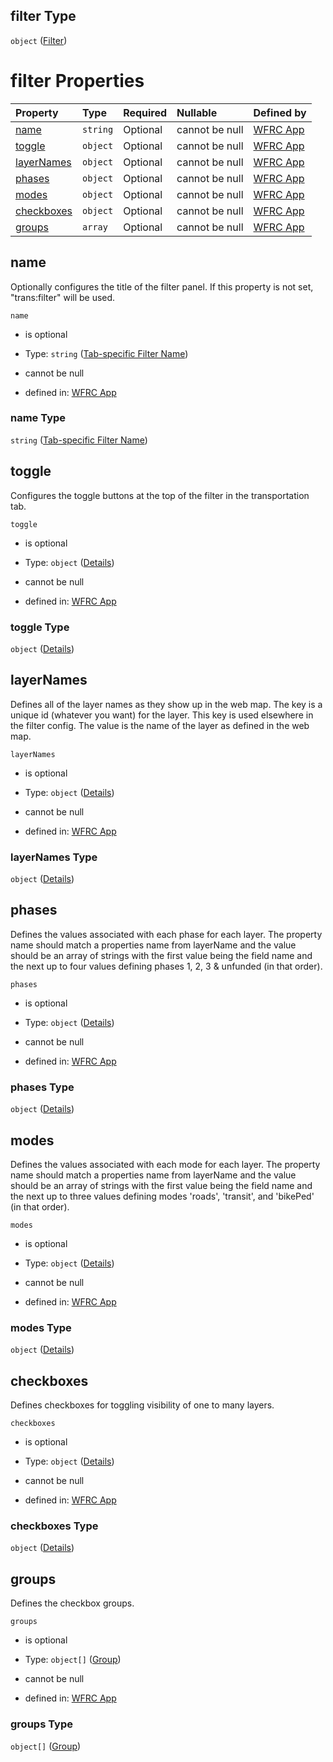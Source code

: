 ## filter Type

`object` ([Filter](config-properties-map-infos-map-info-properties-filter.md))

# filter Properties

| Property                  | Type     | Required | Nullable       | Defined by                                                                                                                                                                                                                                     |
| :------------------------ | :------- | :------- | :------------- | :--------------------------------------------------------------------------------------------------------------------------------------------------------------------------------------------------------------------------------------------- |
| [name](#name)             | `string` | Optional | cannot be null | [WFRC App](config-properties-map-infos-map-info-properties-filter-properties-tab-specific-filter-name.md "https://wfrc.org/wasatch-choice-map/config.schema.json#/properties/mapInfos/additionalProperties/properties/filter/properties/name") |
| [toggle](#toggle)         | `object` | Optional | cannot be null | [WFRC App](config-properties-map-infos-map-info-properties-filter-properties-toggle.md "https://wfrc.org/wasatch-choice-map/config.schema.json#/properties/mapInfos/additionalProperties/properties/filter/properties/toggle")                 |
| [layerNames](#layernames) | `object` | Optional | cannot be null | [WFRC App](config-properties-map-infos-map-info-properties-filter-properties-layernames.md "https://wfrc.org/wasatch-choice-map/config.schema.json#/properties/mapInfos/additionalProperties/properties/filter/properties/layerNames")         |
| [phases](#phases)         | `object` | Optional | cannot be null | [WFRC App](config-properties-map-infos-map-info-properties-filter-properties-phases.md "https://wfrc.org/wasatch-choice-map/config.schema.json#/properties/mapInfos/additionalProperties/properties/filter/properties/phases")                 |
| [modes](#modes)           | `object` | Optional | cannot be null | [WFRC App](config-properties-map-infos-map-info-properties-filter-properties-modes.md "https://wfrc.org/wasatch-choice-map/config.schema.json#/properties/mapInfos/additionalProperties/properties/filter/properties/modes")                   |
| [checkboxes](#checkboxes) | `object` | Optional | cannot be null | [WFRC App](config-properties-map-infos-map-info-properties-filter-properties-checkboxes.md "https://wfrc.org/wasatch-choice-map/config.schema.json#/properties/mapInfos/additionalProperties/properties/filter/properties/checkboxes")         |
| [groups](#groups)         | `array`  | Optional | cannot be null | [WFRC App](config-properties-map-infos-map-info-properties-filter-properties-groups.md "https://wfrc.org/wasatch-choice-map/config.schema.json#/properties/mapInfos/additionalProperties/properties/filter/properties/groups")                 |

## name

Optionally configures the title of the filter panel. If this property is not set, "trans:filter" will be used.

`name`

* is optional

* Type: `string` ([Tab-specific Filter Name](config-properties-map-infos-map-info-properties-filter-properties-tab-specific-filter-name.md))

* cannot be null

* defined in: [WFRC App](config-properties-map-infos-map-info-properties-filter-properties-tab-specific-filter-name.md "https://wfrc.org/wasatch-choice-map/config.schema.json#/properties/mapInfos/additionalProperties/properties/filter/properties/name")

### name Type

`string` ([Tab-specific Filter Name](config-properties-map-infos-map-info-properties-filter-properties-tab-specific-filter-name.md))

## toggle

Configures the toggle buttons at the top of the filter in the transportation tab.

`toggle`

* is optional

* Type: `object` ([Details](config-properties-map-infos-map-info-properties-filter-properties-toggle.md))

* cannot be null

* defined in: [WFRC App](config-properties-map-infos-map-info-properties-filter-properties-toggle.md "https://wfrc.org/wasatch-choice-map/config.schema.json#/properties/mapInfos/additionalProperties/properties/filter/properties/toggle")

### toggle Type

`object` ([Details](config-properties-map-infos-map-info-properties-filter-properties-toggle.md))

## layerNames

Defines all of the layer names as they show up in the web map. The key is a unique id (whatever you want) for the layer. This key is used elsewhere in the filter config. The value is the name of the layer as defined in the web map.

`layerNames`

* is optional

* Type: `object` ([Details](config-properties-map-infos-map-info-properties-filter-properties-layernames.md))

* cannot be null

* defined in: [WFRC App](config-properties-map-infos-map-info-properties-filter-properties-layernames.md "https://wfrc.org/wasatch-choice-map/config.schema.json#/properties/mapInfos/additionalProperties/properties/filter/properties/layerNames")

### layerNames Type

`object` ([Details](config-properties-map-infos-map-info-properties-filter-properties-layernames.md))

## phases

Defines the values associated with each phase for each layer. The property name should match a properties name from layerName and the value should be an array of strings with the first value being the field name and the next up to four values defining phases 1, 2, 3 & unfunded (in that order).

`phases`

* is optional

* Type: `object` ([Details](config-properties-map-infos-map-info-properties-filter-properties-phases.md))

* cannot be null

* defined in: [WFRC App](config-properties-map-infos-map-info-properties-filter-properties-phases.md "https://wfrc.org/wasatch-choice-map/config.schema.json#/properties/mapInfos/additionalProperties/properties/filter/properties/phases")

### phases Type

`object` ([Details](config-properties-map-infos-map-info-properties-filter-properties-phases.md))

## modes

Defines the values associated with each mode for each layer. The property name should match a properties name from layerName and the value should be an array of strings with the first value being the field name and the next up to three values defining modes 'roads', 'transit', and 'bikePed' (in that order).

`modes`

* is optional

* Type: `object` ([Details](config-properties-map-infos-map-info-properties-filter-properties-modes.md))

* cannot be null

* defined in: [WFRC App](config-properties-map-infos-map-info-properties-filter-properties-modes.md "https://wfrc.org/wasatch-choice-map/config.schema.json#/properties/mapInfos/additionalProperties/properties/filter/properties/modes")

### modes Type

`object` ([Details](config-properties-map-infos-map-info-properties-filter-properties-modes.md))

## checkboxes

Defines checkboxes for toggling visibility of one to many layers.

`checkboxes`

* is optional

* Type: `object` ([Details](config-properties-map-infos-map-info-properties-filter-properties-checkboxes.md))

* cannot be null

* defined in: [WFRC App](config-properties-map-infos-map-info-properties-filter-properties-checkboxes.md "https://wfrc.org/wasatch-choice-map/config.schema.json#/properties/mapInfos/additionalProperties/properties/filter/properties/checkboxes")

### checkboxes Type

`object` ([Details](config-properties-map-infos-map-info-properties-filter-properties-checkboxes.md))

## groups

Defines the checkbox groups.

`groups`

* is optional

* Type: `object[]` ([Group](config-properties-map-infos-map-info-properties-filter-properties-groups-group.md))

* cannot be null

* defined in: [WFRC App](config-properties-map-infos-map-info-properties-filter-properties-groups.md "https://wfrc.org/wasatch-choice-map/config.schema.json#/properties/mapInfos/additionalProperties/properties/filter/properties/groups")

### groups Type

`object[]` ([Group](config-properties-map-infos-map-info-properties-filter-properties-groups-group.md))
